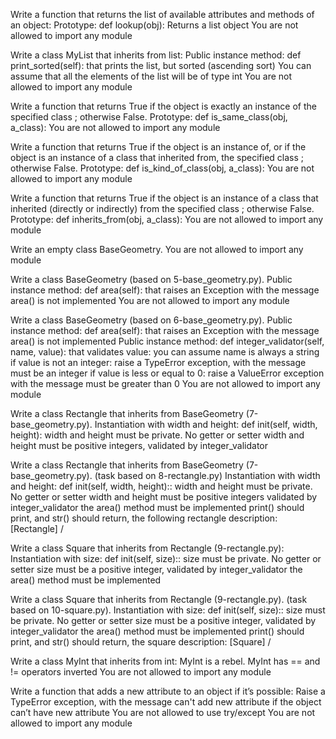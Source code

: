 Write a function that returns the list of available attributes and methods of an object:
Prototype: def lookup(obj): Returns a list object You are not allowed to import any module

Write a class MyList that inherits from list:
Public instance method: def print_sorted(self): that prints the list, but sorted (ascending sort) You can assume that all the elements of the list will be of type int You are not allowed to import any module

Write a function that returns True if the object is exactly an instance of the specified class ; otherwise False.
Prototype: def is_same_class(obj, a_class): You are not allowed to import any module

Write a function that returns True if the object is an instance of, or if the object is an instance of a class that inherited from, the specified class ; otherwise False.
Prototype: def is_kind_of_class(obj, a_class): You are not allowed to import any module

Write a function that returns True if the object is an instance of a class that inherited (directly or indirectly) from the specified class ; otherwise False.
Prototype: def inherits_from(obj, a_class): You are not allowed to import any module

Write an empty class BaseGeometry.
You are not allowed to import any module

Write a class BaseGeometry (based on 5-base_geometry.py).
Public instance method: def area(self): that raises an Exception with the message area() is not implemented You are not allowed to import any module

Write a class BaseGeometry (based on 6-base_geometry.py).
Public instance method: def area(self): that raises an Exception with the message area() is not implemented Public instance method: def integer_validator(self, name, value): that validates value: you can assume name is always a string if value is not an integer: raise a TypeError exception, with the message must be an integer if value is less or equal to 0: raise a ValueError exception with the message must be greater than 0 You are not allowed to import any module

Write a class Rectangle that inherits from BaseGeometry (7-base_geometry.py).
Instantiation with width and height: def init(self, width, height): width and height must be private. No getter or setter width and height must be positive integers, validated by integer_validator

Write a class Rectangle that inherits from BaseGeometry (7-base_geometry.py). (task based on 8-rectangle.py)
Instantiation with width and height: def init(self, width, height):: width and height must be private. No getter or setter width and height must be positive integers validated by integer_validator the area() method must be implemented print() should print, and str() should return, the following rectangle description: [Rectangle] /

Write a class Square that inherits from Rectangle (9-rectangle.py):
Instantiation with size: def init(self, size):: size must be private. No getter or setter size must be a positive integer, validated by integer_validator the area() method must be implemented

Write a class Square that inherits from Rectangle (9-rectangle.py). (task based on 10-square.py).
Instantiation with size: def init(self, size):: size must be private. No getter or setter size must be a positive integer, validated by integer_validator the area() method must be implemented print() should print, and str() should return, the square description: [Square] /

Write a class MyInt that inherits from int:
MyInt is a rebel. MyInt has == and != operators inverted You are not allowed to import any module

Write a function that adds a new attribute to an object if it’s possible:
Raise a TypeError exception, with the message can't add new attribute if the object can’t have new attribute You are not allowed to use try/except You are not allowed to import any module
